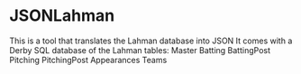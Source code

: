 # JSONLahman
This is a tool that translates the Lahman database into JSON
It comes with a Derby SQL database of the Lahman tables:
Master
Batting
BattingPost
Pitching
PitchingPost
Appearances
Teams
